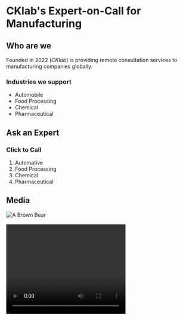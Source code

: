 <body>
  <h1>CKlab's Expert-on-Call for Manufacturing</h1>
  <div id="introduction">
    <h2>Who are we</h2>
    <p>Founded in 2022 (<em>CKlab</em>) is providing remote consultation services to manufacturing companies globally. </p>
    <h3>Industries we support</h3>
    <ul>
      <li>Automobile</li>
      <li>Food Processing</li>
      <li>Chemical</li>
      <li>Pharmaceutical</li>
    </ul>
  </div>
  <div id="ask_an_expert">
    <h2>Ask an Expert</h2>
    <h3>Click to Call</h3>
    <ol>
      <li>Automative</li>
      <li>Food Processing</li>
      <li>Chemical</li>
      <li>Pharmaceutical</li>
    </ol>
  </div>
  <div id="media">
    <h2>Media</h2>
    <img src="https://content.codecademy.com/courses/web-101/web101-image_brownbear.jpg" alt="A Brown Bear"/><br><br>
    <video src="https://content.codecademy.com/courses/freelance-1/unit-1/lesson-2/htmlcss1-vid_brown-bear.mp4" width="320" height="240" controls>
    Video not supported
    </video>
  </div>
</body>
